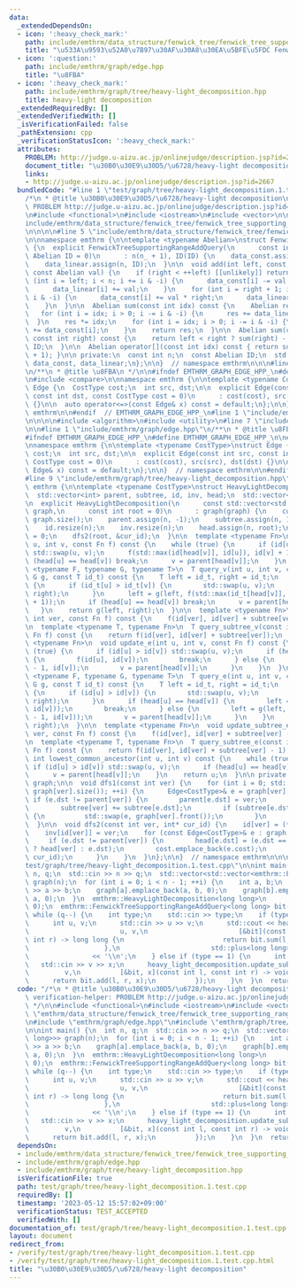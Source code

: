 ```yaml
---
data:
  _extendedDependsOn:
  - icon: ':heavy_check_mark:'
    path: include/emthrm/data_structure/fenwick_tree/fenwick_tree_supporting_range_add_query.hpp
    title: "\u533A\u9593\u52A0\u7B97\u30AF\u30A8\u30EA\u5BFE\u5FDC Fenwick tree"
  - icon: ':question:'
    path: include/emthrm/graph/edge.hpp
    title: "\u8FBA"
  - icon: ':heavy_check_mark:'
    path: include/emthrm/graph/tree/heavy-light_decomposition.hpp
    title: heavy-light decomposition
  _extendedRequiredBy: []
  _extendedVerifiedWith: []
  _isVerificationFailed: false
  _pathExtension: cpp
  _verificationStatusIcon: ':heavy_check_mark:'
  attributes:
    PROBLEM: http://judge.u-aizu.ac.jp/onlinejudge/description.jsp?id=2667
    document_title: "\u30B0\u30E9\u30D5/\u6728/heavy-light decomposition"
    links:
    - http://judge.u-aizu.ac.jp/onlinejudge/description.jsp?id=2667
  bundledCode: "#line 1 \"test/graph/tree/heavy-light_decomposition.1.test.cpp\"\n\
    /*\n * @title \u30B0\u30E9\u30D5/\u6728/heavy-light decomposition\n *\n * verification-helper:\
    \ PROBLEM http://judge.u-aizu.ac.jp/onlinejudge/description.jsp?id=2667\n */\n\
    \n#include <functional>\n#include <iostream>\n#include <vector>\n\n#line 1 \"\
    include/emthrm/data_structure/fenwick_tree/fenwick_tree_supporting_range_add_query.hpp\"\
    \n\n\n\n#line 5 \"include/emthrm/data_structure/fenwick_tree/fenwick_tree_supporting_range_add_query.hpp\"\
    \n\nnamespace emthrm {\n\ntemplate <typename Abelian>\nstruct FenwickTreeSupportingRangeAddQuery\
    \ {\n  explicit FenwickTreeSupportingRangeAddQuery(\n      const int n_, const\
    \ Abelian ID = 0)\n      : n(n_ + 1), ID(ID) {\n    data_const.assign(n, ID);\n\
    \    data_linear.assign(n, ID);\n  }\n\n  void add(int left, const int right,\
    \ const Abelian val) {\n    if (right < ++left) [[unlikely]] return;\n    for\
    \ (int i = left; i < n; i += i & -i) {\n      data_const[i] -= val * (left - 1);\n\
    \      data_linear[i] += val;\n    }\n    for (int i = right + 1; i < n; i +=\
    \ i & -i) {\n      data_const[i] += val * right;\n      data_linear[i] -= val;\n\
    \    }\n  }\n\n  Abelian sum(const int idx) const {\n    Abelian res = ID;\n \
    \   for (int i = idx; i > 0; i -= i & -i) {\n      res += data_linear[i];\n  \
    \  }\n    res *= idx;\n    for (int i = idx; i > 0; i -= i & -i) {\n      res\
    \ += data_const[i];\n    }\n    return res;\n  }\n\n  Abelian sum(const int left,\
    \ const int right) const {\n    return left < right ? sum(right) - sum(left) :\
    \ ID;\n  }\n\n  Abelian operator[](const int idx) const { return sum(idx, idx\
    \ + 1); }\n\n private:\n  const int n;\n  const Abelian ID;\n  std::vector<Abelian>\
    \ data_const, data_linear;\n};\n\n}  // namespace emthrm\n\n\n#line 1 \"include/emthrm/graph/edge.hpp\"\
    \n/**\n * @title \u8FBA\n */\n\n#ifndef EMTHRM_GRAPH_EDGE_HPP_\n#define EMTHRM_GRAPH_EDGE_HPP_\n\
    \n#include <compare>\n\nnamespace emthrm {\n\ntemplate <typename CostType>\nstruct\
    \ Edge {\n  CostType cost;\n  int src, dst;\n\n  explicit Edge(const int src,\
    \ const int dst, const CostType cost = 0)\n      : cost(cost), src(src), dst(dst)\
    \ {}\n\n  auto operator<=>(const Edge& x) const = default;\n};\n\n}  // namespace\
    \ emthrm\n\n#endif  // EMTHRM_GRAPH_EDGE_HPP_\n#line 1 \"include/emthrm/graph/tree/heavy-light_decomposition.hpp\"\
    \n\n\n\n#include <algorithm>\n#include <utility>\n#line 7 \"include/emthrm/graph/tree/heavy-light_decomposition.hpp\"\
    \n\n#line 1 \"include/emthrm/graph/edge.hpp\"\n/**\n * @title \u8FBA\n */\n\n\
    #ifndef EMTHRM_GRAPH_EDGE_HPP_\n#define EMTHRM_GRAPH_EDGE_HPP_\n\n#include <compare>\n\
    \nnamespace emthrm {\n\ntemplate <typename CostType>\nstruct Edge {\n  CostType\
    \ cost;\n  int src, dst;\n\n  explicit Edge(const int src, const int dst, const\
    \ CostType cost = 0)\n      : cost(cost), src(src), dst(dst) {}\n\n  auto operator<=>(const\
    \ Edge& x) const = default;\n};\n\n}  // namespace emthrm\n\n#endif  // EMTHRM_GRAPH_EDGE_HPP_\n\
    #line 9 \"include/emthrm/graph/tree/heavy-light_decomposition.hpp\"\n\nnamespace\
    \ emthrm {\n\ntemplate <typename CostType>\nstruct HeavyLightDecomposition {\n\
    \  std::vector<int> parent, subtree, id, inv, head;\n  std::vector<CostType> cost;\n\
    \n  explicit HeavyLightDecomposition(\n      const std::vector<std::vector<Edge<CostType>>>&\
    \ graph,\n      const int root = 0)\n      : graph(graph) {\n    const int n =\
    \ graph.size();\n    parent.assign(n, -1);\n    subtree.assign(n, 1);\n    dfs1(root);\n\
    \    id.resize(n);\n    inv.resize(n);\n    head.assign(n, root);\n    int cur_id\
    \ = 0;\n    dfs2(root, &cur_id);\n  }\n\n  template <typename Fn>\n  void update_v(int\
    \ u, int v, const Fn f) const {\n    while (true) {\n      if (id[u] > id[v])\
    \ std::swap(u, v);\n      f(std::max(id[head[v]], id[u]), id[v] + 1);\n      if\
    \ (head[u] == head[v]) break;\n      v = parent[head[v]];\n    }\n  }\n\n  template\
    \ <typename F, typename G, typename T>\n  T query_v(int u, int v, const F f, const\
    \ G g, const T id_t) const {\n    T left = id_t, right = id_t;\n    while (true)\
    \ {\n      if (id_t[u] > id_t[v]) {\n        std::swap(u, v);\n        std::swap(left,\
    \ right);\n      }\n      left = g(left, f(std::max(id_t[head[v]], id_t[u]), id_t[v]\
    \ + 1));\n      if (head[u] == head[v]) break;\n      v = parent[head[v]];\n \
    \   }\n    return g(left, right);\n  }\n\n  template <typename Fn>\n  void update_subtree_v(const\
    \ int ver, const Fn f) const {\n    f(id[ver], id[ver] + subtree[ver]);\n  }\n\
    \n  template <typename T, typename Fn>\n  T query_subtree_v(const int ver, const\
    \ Fn f) const {\n    return f(id[ver], id[ver] + subtree[ver]);\n  }\n\n  template\
    \ <typename Fn>\n  void update_e(int u, int v, const Fn f) const {\n    while\
    \ (true) {\n      if (id[u] > id[v]) std::swap(u, v);\n      if (head[u] == head[v])\
    \ {\n        f(id[u], id[v]);\n        break;\n      } else {\n        f(id[head[v]]\
    \ - 1, id[v]);\n        v = parent[head[v]];\n      }\n    }\n  }\n\n  template\
    \ <typename F, typename G, typename T>\n  T query_e(int u, int v, const F f, const\
    \ G g, const T id_t) const {\n    T left = id_t, right = id_t;\n    while (true)\
    \ {\n      if (id[u] > id[v]) {\n        std::swap(u, v);\n        std::swap(left,\
    \ right);\n      }\n      if (head[u] == head[v]) {\n        left = g(left, f(id[u],\
    \ id[v]));\n        break;\n      } else {\n        left = g(left, f(id[head[v]]\
    \ - 1, id[v]));\n        v = parent[head[v]];\n      }\n    }\n    return g(left,\
    \ right);\n  }\n\n  template <typename Fn>\n  void update_subtree_e(const int\
    \ ver, const Fn f) const {\n    f(id[ver], id[ver] + subtree[ver] - 1);\n  }\n\
    \n  template <typename T, typename Fn>\n  T query_subtree_e(const int ver, const\
    \ Fn f) const {\n    return f(id[ver], id[ver] + subtree[ver] - 1);\n  }\n\n \
    \ int lowest_common_ancestor(int u, int v) const {\n    while (true) {\n     \
    \ if (id[u] > id[v]) std::swap(u, v);\n      if (head[u] == head[v]) break;\n\
    \      v = parent[head[v]];\n    }\n    return u;\n  }\n\n private:\n  std::vector<std::vector<Edge<CostType>>>\
    \ graph;\n\n  void dfs1(const int ver) {\n    for (int i = 0; std::cmp_less(i,\
    \ graph[ver].size()); ++i) {\n      Edge<CostType>& e = graph[ver][i];\n     \
    \ if (e.dst != parent[ver]) {\n        parent[e.dst] = ver;\n        dfs1(e.dst);\n\
    \        subtree[ver] += subtree[e.dst];\n        if (subtree[e.dst] > subtree[graph[ver].front().dst])\
    \ {\n          std::swap(e, graph[ver].front());\n        }\n      }\n    }\n\
    \  }\n\n  void dfs2(const int ver, int* cur_id) {\n    id[ver] = (*cur_id)++;\n\
    \    inv[id[ver]] = ver;\n    for (const Edge<CostType>& e : graph[ver]) {\n \
    \     if (e.dst != parent[ver]) {\n        head[e.dst] = (e.dst == graph[ver].front().dst\
    \ ? head[ver] : e.dst);\n        cost.emplace_back(e.cost);\n        dfs2(e.dst,\
    \ cur_id);\n      }\n    }\n  }\n};\n\n}  // namespace emthrm\n\n\n#line 14 \"\
    test/graph/tree/heavy-light_decomposition.1.test.cpp\"\n\nint main() {\n  int\
    \ n, q;\n  std::cin >> n >> q;\n  std::vector<std::vector<emthrm::Edge<long long>>>\
    \ graph(n);\n  for (int i = 0; i < n - 1; ++i) {\n    int a, b;\n    std::cin\
    \ >> a >> b;\n    graph[a].emplace_back(a, b, 0);\n    graph[b].emplace_back(b,\
    \ a, 0);\n  }\n  emthrm::HeavyLightDecomposition<long long>\n      heavy_light_decomposition(graph,\
    \ 0);\n  emthrm::FenwickTreeSupportingRangeAddQuery<long long> bit(n - 1);\n \
    \ while (q--) {\n    int type;\n    std::cin >> type;\n    if (type == 0) {\n\
    \      int u, v;\n      std::cin >> u >> v;\n      std::cout << heavy_light_decomposition.query_e(\n\
    \                       u, v,\n                       [&bit](const int l, const\
    \ int r) -> long long {\n                         return bit.sum(l, r);\n    \
    \                   },\n                       std::plus<long long>(), 0LL)\n\
    \                << '\\n';\n    } else if (type == 1) {\n      int v, x;\n   \
    \   std::cin >> v >> x;\n      heavy_light_decomposition.update_subtree_e(\n \
    \         v,\n          [&bit, x](const int l, const int r) -> void {\n      \
    \      return bit.add(l, r, x);\n          });\n    }\n  }\n  return 0;\n}\n"
  code: "/*\n * @title \u30B0\u30E9\u30D5/\u6728/heavy-light decomposition\n *\n *\
    \ verification-helper: PROBLEM http://judge.u-aizu.ac.jp/onlinejudge/description.jsp?id=2667\n\
    \ */\n\n#include <functional>\n#include <iostream>\n#include <vector>\n\n#include\
    \ \"emthrm/data_structure/fenwick_tree/fenwick_tree_supporting_range_add_query.hpp\"\
    \n#include \"emthrm/graph/edge.hpp\"\n#include \"emthrm/graph/tree/heavy-light_decomposition.hpp\"\
    \n\nint main() {\n  int n, q;\n  std::cin >> n >> q;\n  std::vector<std::vector<emthrm::Edge<long\
    \ long>>> graph(n);\n  for (int i = 0; i < n - 1; ++i) {\n    int a, b;\n    std::cin\
    \ >> a >> b;\n    graph[a].emplace_back(a, b, 0);\n    graph[b].emplace_back(b,\
    \ a, 0);\n  }\n  emthrm::HeavyLightDecomposition<long long>\n      heavy_light_decomposition(graph,\
    \ 0);\n  emthrm::FenwickTreeSupportingRangeAddQuery<long long> bit(n - 1);\n \
    \ while (q--) {\n    int type;\n    std::cin >> type;\n    if (type == 0) {\n\
    \      int u, v;\n      std::cin >> u >> v;\n      std::cout << heavy_light_decomposition.query_e(\n\
    \                       u, v,\n                       [&bit](const int l, const\
    \ int r) -> long long {\n                         return bit.sum(l, r);\n    \
    \                   },\n                       std::plus<long long>(), 0LL)\n\
    \                << '\\n';\n    } else if (type == 1) {\n      int v, x;\n   \
    \   std::cin >> v >> x;\n      heavy_light_decomposition.update_subtree_e(\n \
    \         v,\n          [&bit, x](const int l, const int r) -> void {\n      \
    \      return bit.add(l, r, x);\n          });\n    }\n  }\n  return 0;\n}\n"
  dependsOn:
  - include/emthrm/data_structure/fenwick_tree/fenwick_tree_supporting_range_add_query.hpp
  - include/emthrm/graph/edge.hpp
  - include/emthrm/graph/tree/heavy-light_decomposition.hpp
  isVerificationFile: true
  path: test/graph/tree/heavy-light_decomposition.1.test.cpp
  requiredBy: []
  timestamp: '2023-05-12 15:57:02+09:00'
  verificationStatus: TEST_ACCEPTED
  verifiedWith: []
documentation_of: test/graph/tree/heavy-light_decomposition.1.test.cpp
layout: document
redirect_from:
- /verify/test/graph/tree/heavy-light_decomposition.1.test.cpp
- /verify/test/graph/tree/heavy-light_decomposition.1.test.cpp.html
title: "\u30B0\u30E9\u30D5/\u6728/heavy-light decomposition"
---
```

